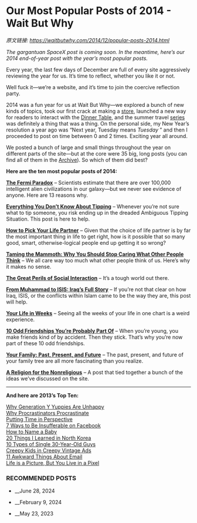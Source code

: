 # Our Most Popular Posts of 2014 - Wait But Why

_原文链接: <https://waitbutwhy.com/2014/12/popular-posts-2014.html>_

_The gargantuan SpaceX post is coming soon. In the meantime, here’s our 2014 end-of-year post with the year’s most popular posts._

Every year, the last few days of December are full of every site aggressively reviewing the year for us. It’s time to reflect, whether you like it or not.

Well fuck it—we’re a website, and it’s time to join the coercive reflection party.

2014 was a fun year for us at Wait But Why—we explored a bunch of new kinds of topics, took our first crack at making a [store](http://store.waitbutwhy.com/), launched a new way for readers to interact with the [Dinner Table](https://waitbutwhy.com/table), and the summer travel [series](https://waitbutwhy.com/2014/09/odd-things-odd-places-7-travel-posts.html) was definitely a thing that was a thing. On the personal side, my New Year’s resolution a year ago was “Next year, Tuesday means _Tuesday_ ” and then I proceeded to post on time between 0 and 2 times. Exciting year all around.

We posted a bunch of large and small things throughout the year on different parts of the site—but at the core were 35 big, long posts (you can find all of them in the [Archive](https://waitbutwhy.com/archive)). So which of them did best?

**Here are the ten most popular posts of 2014:**

**[The Fermi Paradox](https://waitbutwhy.com/2014/05/fermi-paradox.html)** – Scientists estimate that there are over 100,000 intelligent alien civilizations in our galaxy—but we never see evidence of anyone. Here are 13 reasons why.

**[Everything You Don’t Know About Tipping](https://waitbutwhy.com/2014/04/everything-dont-know-tipping.html)** – Whenever you’re not sure what to tip someone, you risk ending up in the dreaded Ambiguous Tipping Situation. This post is here to help.

**[How to Pick Your Life Partner](https://waitbutwhy.com/2014/02/pick-life-partner.html)** – Given that the choice of life partner is by far the most important thing in life to get right, how is it possible that so many good, smart, otherwise-logical people end up getting it so wrong?

**[Taming the Mammoth: Why You Should Stop Caring What Other People Think](https://waitbutwhy.com/2014/06/taming-mammoth-let-peoples-opinions-run-life.html)** – We all care way too much what other people think of us. Here’s why it makes no sense.

**[The Great Perils of Social Interaction](https://waitbutwhy.com/2014/01/the-great-perils-of-social-interaction.html)** – It’s a tough world out there.

**[From Muhammad to ISIS: Iraq’s Full Story](https://waitbutwhy.com/2014/09/muhammad-isis-iraqs-full-story.html)** – If you’re not that clear on how Iraq, ISIS, or the conflicts within Islam came to be the way they are, this post will help.

**[Your Life in Weeks](https://waitbutwhy.com/2014/05/life-weeks.html)** – Seeing all the weeks of your life in one chart is a weird experience.

**[10 Odd Friendships You’re Probably Part Of](https://waitbutwhy.com/2014/12/10-types-odd-friendships-youre-probably-part.html)** – When you’re young, you make friends kind of by accident. Then they stick. That’s why you’re now part of these 10 odd friendships.

**[Your Family: Past, Present, and Future](https://waitbutwhy.com/2014/01/your-family-past-present-and-future.html)** – The past, present, and future of your family tree are all more fascinating than you realize.

**[A Religion for the Nonreligious](https://waitbutwhy.com/2014/10/religion-for-the-nonreligious.html)** – A post that tied together a bunch of the ideas we’ve discussed on the site.

___________

**And here are 2013’s Top Ten:**

[Why Generation Y Yuppies Are Unhappy](https://waitbutwhy.com/2013/09/why-generation-y-yuppies-are-unhappy.html)  
[Why Procrastinators Procrastinate](https://waitbutwhy.com/2013/10/why-procrastinators-procrastinate.html)  
[Putting Time in Perspective](https://waitbutwhy.com/2013/08/putting-time-in-perspective.html)  
[7 Ways to Be Insufferable on Facebook](https://waitbutwhy.com/2013/07/7-ways-to-be-insufferable-on-facebook.html)  
[How to Name a Baby](https://waitbutwhy.com/2013/12/how-to-name-baby.html)  
[20 Things I Learned in North Korea](https://waitbutwhy.com/2013/09/20-things-i-learned-while-i-was-in.html)  
[10 Types of Single 30-Year-Old Guys](https://waitbutwhy.com/2013/10/10-types-of-30-year-old-single-guys.html)  
[Creepy Kids in Creepy Vintage Ads](https://waitbutwhy.com/2013/08/creepy-kids-in-creepy-vintage-ads.html)  
[11 Awkward Things About Email](https://waitbutwhy.com/2013/12/11-awkward-things-about-email.html)  
[Life is a Picture, But You Live in a Pixel](https://waitbutwhy.com/2013/11/life-is-picture-but-you-live-in-pixel.html)

### RECOMMENDED POSTS

  * __June 28, 2024

  * __February 9, 2024

  * __May 23, 2023



